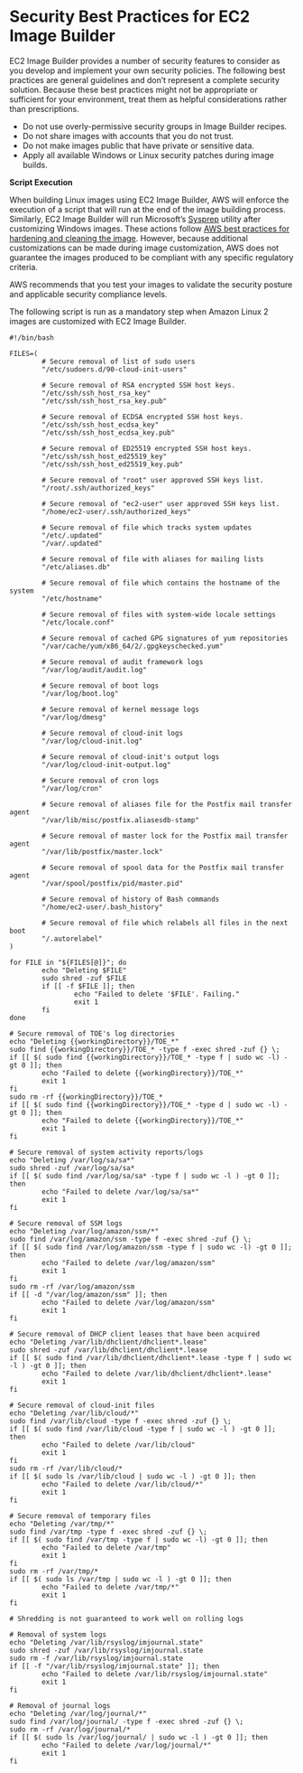 # Security Best Practices for EC2 Image Builder<a name="security-best-practices"></a>

EC2 Image Builder provides a number of security features to consider as you develop and implement your own security policies\. The following best practices are general guidelines and don’t represent a complete security solution\. Because these best practices might not be appropriate or sufficient for your environment, treat them as helpful considerations rather than prescriptions\.
+ Do not use overly\-permissive security groups in Image Builder recipes\.
+ Do not share images with accounts that you do not trust\.
+ Do not make images public that have private or sensitive data\.
+ Apply all available Windows or Linux security patches during image builds\.

**Script Execution**

When building Linux images using EC2 Image Builder, AWS will enforce the execution of a script that will run at the end of the image building process\. Similarly, EC2 Image Builder will run Microsoft’s [Sysprep](https://docs.microsoft.com/en-us/windows-hardware/manufacture/desktop/sysprep--generalize--a-windows-installation) utility after customizing Windows images\. These actions follow [AWS best practices for hardening and cleaning the image](https://aws.amazon.com/articles/public-ami-publishing-hardening-and-clean-up-requirements/)\. However, because additional customizations can be made during image customization, AWS does not guarantee the images produced to be compliant with any specific regulatory criteria\.

AWS recommends that you test your images to validate the security posture and applicable security compliance levels\. 

The following script is run as a mandatory step when Amazon Linux 2 images are customized with EC2 Image Builder\.

```
#!/bin/bash

FILES=(
        # Secure removal of list of sudo users
        "/etc/sudoers.d/90-cloud-init-users"
        
        # Secure removal of RSA encrypted SSH host keys.        
        "/etc/ssh/ssh_host_rsa_key"
        "/etc/ssh/ssh_host_rsa_key.pub"

        # Secure removal of ECDSA encrypted SSH host keys.
        "/etc/ssh/ssh_host_ecdsa_key"
        "/etc/ssh/ssh_host_ecdsa_key.pub"

        # Secure removal of ED25519 encrypted SSH host keys.
        "/etc/ssh/ssh_host_ed25519_key"
        "/etc/ssh/ssh_host_ed25519_key.pub"

        # Secure removal of "root" user approved SSH keys list.
        "/root/.ssh/authorized_keys"

        # Secure removal of "ec2-user" user approved SSH keys list.
        "/home/ec2-user/.ssh/authorized_keys"

        # Secure removal of file which tracks system updates
        "/etc/.updated"
        "/var/.updated"

        # Secure removal of file with aliases for mailing lists
        "/etc/aliases.db"

        # Secure removal of file which contains the hostname of the system
        "/etc/hostname"

        # Secure removal of files with system-wide locale settings
        "/etc/locale.conf"

        # Secure removal of cached GPG signatures of yum repositories
        "/var/cache/yum/x86_64/2/.gpgkeyschecked.yum"

        # Secure removal of audit framework logs
        "/var/log/audit/audit.log"

        # Secure removal of boot logs
        "/var/log/boot.log"

        # Secure removal of kernel message logs
        "/var/log/dmesg"

        # Secure removal of cloud-init logs
        "/var/log/cloud-init.log"

        # Secure removal of cloud-init's output logs
        "/var/log/cloud-init-output.log"

        # Secure removal of cron logs
        "/var/log/cron"

        # Secure removal of aliases file for the Postfix mail transfer agent
        "/var/lib/misc/postfix.aliasesdb-stamp"

        # Secure removal of master lock for the Postfix mail transfer agent
        "/var/lib/postfix/master.lock"

        # Secure removal of spool data for the Postfix mail transfer agent
        "/var/spool/postfix/pid/master.pid"

        # Secure removal of history of Bash commands
        "/home/ec2-user/.bash_history"

        # Secure removal of file which relabels all files in the next boot
        "/.autorelabel"
)

for FILE in "${FILES[@]}"; do
        echo "Deleting $FILE"
        sudo shred -zuf $FILE
        if [[ -f $FILE ]]; then
                echo "Failed to delete '$FILE'. Failing."
                exit 1
        fi
done

# Secure removal of TOE's log directories
echo "Deleting {{workingDirectory}}/TOE_*"
sudo find {{workingDirectory}}/TOE_* -type f -exec shred -zuf {} \;
if [[ $( sudo find {{workingDirectory}}/TOE_* -type f | sudo wc -l) -gt 0 ]]; then
        echo "Failed to delete {{workingDirectory}}/TOE_*"
        exit 1
fi
sudo rm -rf {{workingDirectory}}/TOE_*
if [[ $( sudo find {{workingDirectory}}/TOE_* -type d | sudo wc -l) -gt 0 ]]; then
        echo "Failed to delete {{workingDirectory}}/TOE_*"
        exit 1
fi

# Secure removal of system activity reports/logs
echo "Deleting /var/log/sa/sa*"
sudo shred -zuf /var/log/sa/sa*
if [[ $( sudo find /var/log/sa/sa* -type f | sudo wc -l ) -gt 0 ]]; then
        echo "Failed to delete /var/log/sa/sa*"
        exit 1
fi

# Secure removal of SSM logs
echo "Deleting /var/log/amazon/ssm/*"
sudo find /var/log/amazon/ssm -type f -exec shred -zuf {} \;
if [[ $( sudo find /var/log/amazon/ssm -type f | sudo wc -l) -gt 0 ]]; then
        echo "Failed to delete /var/log/amazon/ssm"
        exit 1
fi
sudo rm -rf /var/log/amazon/ssm
if [[ -d "/var/log/amazon/ssm" ]]; then
        echo "Failed to delete /var/log/amazon/ssm"
        exit 1
fi

# Secure removal of DHCP client leases that have been acquired
echo "Deleting /var/lib/dhclient/dhclient*.lease"
sudo shred -zuf /var/lib/dhclient/dhclient*.lease
if [[ $( sudo find /var/lib/dhclient/dhclient*.lease -type f | sudo wc -l ) -gt 0 ]]; then
        echo "Failed to delete /var/lib/dhclient/dhclient*.lease"
        exit 1
fi

# Secure removal of cloud-init files
echo "Deleting /var/lib/cloud/*"
sudo find /var/lib/cloud -type f -exec shred -zuf {} \;
if [[ $( sudo find /var/lib/cloud -type f | sudo wc -l ) -gt 0 ]]; then
        echo "Failed to delete /var/lib/cloud"
        exit 1
fi
sudo rm -rf /var/lib/cloud/*
if [[ $( sudo ls /var/lib/cloud | sudo wc -l ) -gt 0 ]]; then
        echo "Failed to delete /var/lib/cloud/*"
        exit 1
fi

# Secure removal of temporary files
echo "Deleting /var/tmp/*"
sudo find /var/tmp -type f -exec shred -zuf {} \;
if [[ $( sudo find /var/tmp -type f | sudo wc -l) -gt 0 ]]; then
        echo "Failed to delete /var/tmp"
        exit 1
fi
sudo rm -rf /var/tmp/*
if [[ $( sudo ls /var/tmp | sudo wc -l ) -gt 0 ]]; then
        echo "Failed to delete /var/tmp/*"
        exit 1
fi

# Shredding is not guaranteed to work well on rolling logs

# Removal of system logs
echo "Deleting /var/lib/rsyslog/imjournal.state"
sudo shred -zuf /var/lib/rsyslog/imjournal.state
sudo rm -f /var/lib/rsyslog/imjournal.state
if [[ -f "/var/lib/rsyslog/imjournal.state" ]]; then
        echo "Failed to delete /var/lib/rsyslog/imjournal.state"
        exit 1
fi

# Removal of journal logs
echo "Deleting /var/log/journal/*"
sudo find /var/log/journal/ -type f -exec shred -zuf {} \;
sudo rm -rf /var/log/journal/*
if [[ $( sudo ls /var/log/journal/ | sudo wc -l ) -gt 0 ]]; then
        echo "Failed to delete /var/log/journal/*"
        exit 1
fi
```